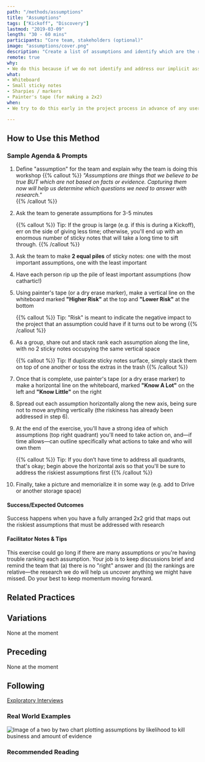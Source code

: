 ```yaml
---
path: "/methods/assumptions"
title: "Assumptions"
tags: ["Kickoff", "Discovery"]
lastmod: "2019-03-09"
length: "30 - 60 mins"
participants: "Core team, stakeholders (optional)"
image: "assumptions/cover.png"
description: "Create a list of assumptions and identify which are the riskiest"
remote: true
why:  
- We do this because if we do not identify and address our implicit assumptions, we may make uninformed decisions about the project or product's direction. The output of this exercise can be used to generate user research questions.
what:
- Whiteboard
- Small sticky notes
- Sharpies / markers
- Painter's tape (for making a 2x2)
when:
- We try to do this early in the project process in advance of any user research—often in the Kickoff itself.

---
```

## How to Use this Method
### Sample Agenda & Prompts
1. Define "assumption" for the team and explain why the team is doing this workshop
   {{% callout %}}
   _"Assumptions are things that we believe to be true BUT which are not based on facts or evidence. Capturing them now will help us determine which questions we need to answer with research."_     
   {{% /callout %}}
1. Ask the team to generate assumptions for 3-5 minutes

   {{% callout %}}
   Tip: If the group is large (e.g. if this is during a Kickoff), err on the side of giving less time; otherwise, you'll end up with an enormous number of sticky notes that will take a long time to sift through.
   {{% /callout %}}
1. Ask the team to make **2 equal piles** of sticky notes: one with the most important assumptions, one with the least important

1. Have each person rip up the pile of least important assumptions (how cathartic!)

1. Using painter's tape (or a dry erase marker), make a vertical line on the whiteboard marked **"Higher Risk"** at the top and **"Lower Risk"** at the bottom

   {{% callout %}}
   Tip: "Risk" is meant to indicate the negative impact to the project that an assumption could have if it turns out to be wrong
   {{% /callout %}}
1. As a group, share out and stack rank each assumption along the line, with no 2 sticky notes occupying the same vertical space

   {{% callout %}}
   Tip: If duplicate sticky notes surface, simply stack them on top of one another or toss the extras in the trash
   {{% /callout %}}
1. Once that is complete, use painter's tape (or a dry erase marker) to make a horizontal line on the whiteboard, marked **"Know A Lot"** on the left and **"Know Little"** on the right

1. Spread out each assumption horizontally along the new axis, being sure not to move anything vertically (the riskiness has already been addressed in step 6).

1. At the end of the exercise, you'll have a strong idea of which assumptions (top right quadrant) you'll need to take action on, and—if time allows—can outline specifically what actions to take and who will own them

   {{% callout %}}
   Tip: If you don’t have time to address all quadrants, that's okay; begin above the horizontal axis so that you'll be sure to address the riskiest assumptions first
   {{% /callout %}}
1. Finally, take a picture and memorialize it in some way (e.g. add to Drive or another storage space)

#### Success/Expected Outcomes
Success happens when you have a fully arranged 2x2 grid that maps out the riskiest assumptions that must be addressed with research

#### Facilitator Notes & Tips

This exercise could go long if there are many assumptions or you're having trouble ranking each assumption. Your job is to keep discussions brief and remind the team that (a) there is no "right" answer and (b) the rankings are relative—the research we do will help us uncover anything we might have missed. Do your best to keep momentum moving forward.

## Related Practices

## Variations

None at the moment

## Preceding

None at the moment

## Following
[Exploratory Interviews](/practices/exploratory-interviews)

### Real World Examples
![Image of a two by two chart plotting assumptions by likelihood to kill business and amount of evidence](/images/practices/assumptions/example-2.jpg)

### Recommended Reading

